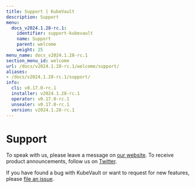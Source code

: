 ```yaml
---
title: Support | KubeVault
description: Support
menu:
  docs_v2024.1.28-rc.1:
    identifier: support-kubevault
    name: Support
    parent: welcome
    weight: 25
menu_name: docs_v2024.1.28-rc.1
section_menu_id: welcome
url: /docs/v2024.1.28-rc.1/welcome/support/
aliases:
- /docs/v2024.1.28-rc.1/support/
info:
  cli: v0.17.0-rc.1
  installer: v2024.1.28-rc.1
  operator: v0.17.0-rc.1
  unsealer: v0.17.0-rc.1
  version: v2024.1.28-rc.1
---
```


# Support

To speak with us, please leave a message on [our website](https://appscode.com/contact/). To receive product announcements, follow us on [Twitter](https://twitter.com/KubeVault).

If you have found a bug with KubeVault or want to request for new features, please [file an issue](https://github.com/kubevault/project/issues/new).

